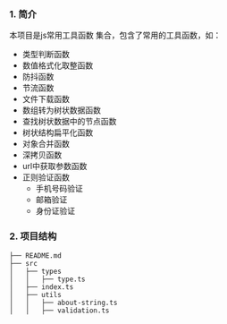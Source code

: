 ### 1. 简介

本项目是js常用工具函数 集合，包含了常用的工具函数，如：

- 类型判断函数
- 数值格式化取整函数
- 防抖函数
- 节流函数
- 文件下载函数
- 数组转为树状数据函数
- 查找树状数据中的节点函数
- 树状结构扁平化函数
- 对象合并函数
- 深拷贝函数
- url中获取参数函数
- 正则验证函数
  - 手机号码验证
  - 邮箱验证
  - 身份证验证




### 2. 项目结构

```
├── README.md
├── src
│   ├── types
│   │   ├── type.ts
│   ├── index.ts
│   ├── utils
│   │   ├── about-string.ts
│   │   ├── validation.ts
```
